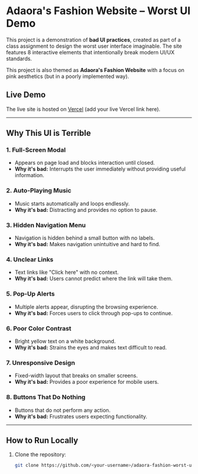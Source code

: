 # Adaora's Fashion Website – Worst UI Demo

This project is a demonstration of **bad UI practices**, created as part of a class assignment to design the worst user interface imaginable. The site features 8 interactive elements that intentionally break modern UI/UX standards.  

This project is also themed as **Adaora's Fashion Website** with a focus on pink aesthetics (but in a poorly implemented way).  

## **Live Demo**
The live site is hosted on [Vercel](#) (add your live Vercel link here).

---

## **Why This UI is Terrible**

### 1. **Full-Screen Modal**
- Appears on page load and blocks interaction until closed.  
- **Why it's bad:** Interrupts the user immediately without providing useful information.  

### 2. **Auto-Playing Music**
- Music starts automatically and loops endlessly.  
- **Why it's bad:** Distracting and provides no option to pause.  

### 3. **Hidden Navigation Menu**
- Navigation is hidden behind a small button with no labels.  
- **Why it's bad:** Makes navigation unintuitive and hard to find.  

### 4. **Unclear Links**
- Text links like "Click here" with no context.  
- **Why it's bad:** Users cannot predict where the link will take them.  

### 5. **Pop-Up Alerts**
- Multiple alerts appear, disrupting the browsing experience.  
- **Why it's bad:** Forces users to click through pop-ups to continue.  

### 6. **Poor Color Contrast**
- Bright yellow text on a white background.  
- **Why it's bad:** Strains the eyes and makes text difficult to read.  

### 7. **Unresponsive Design**
- Fixed-width layout that breaks on smaller screens.  
- **Why it's bad:** Provides a poor experience for mobile users.  

### 8. **Buttons That Do Nothing**
- Buttons that do not perform any action.  
- **Why it's bad:** Frustrates users expecting functionality.

---

## **How to Run Locally**
1. Clone the repository:  
   ```bash
   git clone https://github.com/<your-username>/adaora-fashion-worst-ui.git
